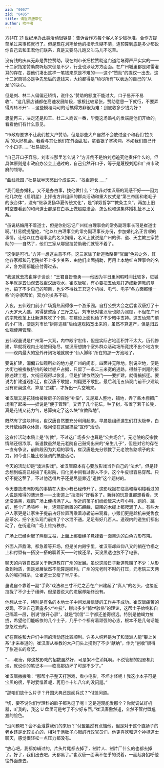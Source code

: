 ```yaml
---
aid: "0007"
zid: "0405"
title: 请崔汉唐帮忙
author: 吹牛者
---
```


方非在 21 世纪承办此类活动很容易：告诉合作方每个客人多少钱标准，合作方提菜单过来审核就行了。但是现在刘翔给他的指示含糊不清，连预算到底是多少都说你自己去和王君他们联系，真是又要马儿跑又叫马儿不吃草。

没有钱的庆典无非是靠拉赞助，现在刘市长把拉赞助这门道给堵得严严实实的――十二家指定赞助商听起来倒是不少，行业也涉及方方面面。在广州城里都是如雷灌耳的存在，要他们凑出这样一笔钱来原是不难的――这个“赞助”的提议一出去，这十二家商铺必是争先恐后的送钱来，大约都得是“顷尽所有”以表达的自己的“从龙”的决心。

但是刘、林二人偏偏还矫情，说什么“赞助的额度不能过大，口子易开不易收”、“这几家店铺都在高速发展阶段，银根比较紧张，赞助意思一下就行，不要弄得周转不开”……这些模棱两可的话搞得方非很为难：到底收多少钱为好？

思量再三，决定还是和王、杜二人商议一番，毕竟这场婚礼的发端是他们开始的。看看他们有什么意见。

“市政府要求不让我们拉大户赞助，但是那些大户自然不会放过这个和我们‘拉关系’的大好机会。我看与其让他们在外面乱钻，拿着银子塞狗洞，不如我们自己开个小口子……”杜易斌说。

“自己开口子容易，刘市长那里怎么说？”方非倒不是怕刘翔追究他责任什么的，但具体原则是市政府办公会上通过的，自己公然开口子，等于是蔑视刘翔和广州市政府的领导。

“曲线救国，”杜易斌半天憋出个成语来，“找崔道长……”

“我们是办婚礼，又不是办白事，找他做什么？”方非对崔汉唐的观感不好――因为他几次在《启明星》上抨击方非组织的群众活动和重大仪式是“第三帝国和老毛子的嵌合体”，没有“继承发扬华夏传统文化”，是“洋奴哲学”“教条主义”。再加上旧时空要看到的和尚道士都是在白事上做超度法会，怎么也和这集体婚礼扯不上关系。

“虽说结婚用不着道士，但是你别忘记广州红白理事会的常务副理事长可是崔道士啊。”杜易斌提醒他，“他以红白理事会的常务副理事长身份，参加婚礼名正言顺的事情。让他以红白理事会的名义捐赠，名义上就说是广州的佛、道、天主教三家赞助的――自然了，他们三家从哪里拉赞助我们就管不着了。

“这倒是可行。”方非一想这主意不坏。这三家除了新道教略带“官面”色彩之外，其他各家都和元老院扯不上多少关系，由他们出面捐助，再用上本地红白理事会的名义，各方面都能应付得过去。

“我这就去找崔胖子谈谈！”王君自告奋勇――他因为平日里闲暇时间比较多，进城多半就是五仙观去找崔汉唐吹水，崔汉唐呢，有心要把五仙观打造成新道教的基地，搞了不少自己的项目，也少不得找王君这个机械、电气、电子“各方面都懂一些”的杂家帮忙。双方的关系不错。

入夜，五仙观门前小广场竟热闹得像一个游乐园。自打公祭大会之后崔汉唐打了十八天罗天大醮，累得整整瘦了三斤之后，刘市长对崔汉唐也颇为照顾，不但在广州的宗教改革上让新道教吃了个饱，在建设上面也给了不少暗中支持。这五仙观门前的小广场，便是刘市长“拆除违建”后给道观拓宽出来的，虽然不算道产，但是归五仙观使用管理。

五仙观虽说是广州第一大观，内中殿宇宏伟，但是实际占地面积并不太大，历代修建，早就将观内土地使用殆尽，崔汉唐想搞个室外群众活动场所竟找不出个地方来――观内最大的室外开阔场地就属于“仙人脚印”所在的那一方池地了。

要说扩建，偏偏五仙观所处的地方是广州的闹市，四面并无隙地。别说空地，便是大街也被挨挨挤挤的破烂棚户占据，只留了一条二三米宽的通路。得益于刘翔的拆除违建工程，大街旧观得以恢复，但是扩建依然没门――要扩建，就得搞拆迁。要说为扩建道观拆迁，崔汉唐不敢提，刘翔更不敢批。最后利用五仙观门前不少建筑没有房契这点，算是“违建”，才拆出一片空地来。

崔汉唐又是花钱给被拆房子的百姓“补偿”，又是雇人整地，铺地，弄了些木栅把广场围了起来――据说是“便于管理”。又弄了几个花坛，种了树，布置了若干长凳，真是花钱又花力气，总算搞定了这么块“宣教阵地”。

既然有了这块阵地，崔汉唐自然要充分利用起来。早晨是组织道生们打太极拳，白天开放给群众休憩，晚间便在这里搞些“宣传”活动。

这宣传活动本质上是“传教”，不过这广场多少也算是“公共场合”，元老院的反宗教情绪还很浓厚，新道教虽然是元老院自己鼓捣出来的“亲生儿子”，但是对它的存在一直有争议，前阶段因为刘翔的事情，崔汉唐是充分领教了元老院各路喷子的实力，如今也只能比较低调的搞些活动。

今天的活动却是“澳洲影戏”。崔汉唐原本有心要放影戏当作自己的“法术”，但是转念想到临高已经搞了电影院，归化民中间看过得人不少，这个牛皮很容易穿帮。只好不提这茬了。不过他选得片子还是尽量靠近“道教”这个题材的。

今天要放澳洲影戏的事情在大街小巷已经传开了。这影戏据在临高和紫明楼看过的人说是难得的澳洲景――比街道上“拉澳片”好看多了。新鲜的玩意谁都想看看，天还没落黑，观前广场上便挤满了人。附近的孩子们纷纷赶来大呼小叫、跑的、跳的，整个广场喧哗一片，连观前新置的石麒麟，周围的木栅上都爬满了人。有些大户人家更是让家生子提前占好位置再乘着凉轿前来观看。小贩们更是趁机来兜售食品茶水，把个五仙观门前挤了个水泄不通。足足有好几百人。道观内的道生们都出动了，在街道和广场上维持秩序。

广场上已经树起了两根立柱，上面上绑着绳子悬挂着一面黑边的白色方形布帘。

外面人声鼎沸，都急着等开场，但是关内殿宇里，崔汉唐却四仰八叉的躺在竹榻之上和付盟有一搭没一搭的聊着天――时候还早，天没黑透也放不了电影。

聊天的内容自然是关于新道教在广州的发展。虽说这段日子新道教赚了不少：从形象到物质，但是发展依然不能算是顺利。广州的元老时不时的打压，元老院三天两头的喊打喊杀，让崔道士又瘦了半斤多。

虽说自个靠着一副“手彩”戏法和三寸不烂之舌在广州建起了“真人”的名头，也接近拉拢了不少士子缙绅，但是要说大的进展却始终没有。

他想从士子，特别是有名的本地士子中间发展信徒的工作并不成功。崔汉唐痛苦的发现，不论自己表露多少“神技”，聊出多少“惊世骇俗”的理论，这帮士子始终和自己隔着一层，别说“敞开心扉”，就是“崇信”二字都还差得很远。特别是他竭力拉拢，希望他们能皈依的几个士子，几乎个个都有着顽强的心志，根本不是几句话能忽悠过去的。

好在百姓和大户们中间的活动还比较顺利。许多人纯粹是为了和澳洲人能“攀上关系”才来奉道的。崔汉唐从奉教的大户们头上捞到了不少“献纳”，作为“创收”很得了张道长的夸奖。

“……老唐，你这放影戏的招数虽然好，可是架不住消耗啊。不说管制的投影机灯泡，就说你的笔记本――临高那边坏了可是不少了。”

崔汉唐撇撇嘴：“那帮小子整天打游戏，看小电影，不坏才怪呢！我这小本子可是宝贝的很，平时爱惜着呢，再用个十年八年的没问题。”

“那咱们放什么片子？开国大典还是阅兵式？”付盟问道。

“切，要不说你们学理科的脑子都秀逗了呢！这是道观能发那个？你就调试好机器，听我的，我这 U 盘里可是考了不少好东西。”崔汉唐傲然道，全然不管付盟尴尬的脸色。

“没问题吧？会不会泄露我们的来历？”付盟虽然有点恼他，但是对于这个直肠子的老乡还是比较关心的，相对于满肚子心眼的行政官员们，他更喜欢和这个神棍道士聊天，感觉很轻松一点压力都没有。

“放心吧，我都剪辑过的，片头片尾都去掉了，制片人、制片厂什么的也都去掉了。好了，我们出去吧，天都黑了。”崔汉唐一面满不在乎的说着，一面起身招呼他往外面走去。
